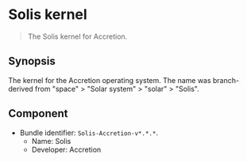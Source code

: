 # Solis kernel
> The Solis kernel for Accretion.

## Synopsis
The kernel for the Accretion operating system.
The name was branch-derived from "space" > "Solar system" > "solar" > "Solis".

## Component
* Bundle identifier: `Solis-Accretion-v*.*.*`.
  * Name: Solis
  * Developer: Accretion